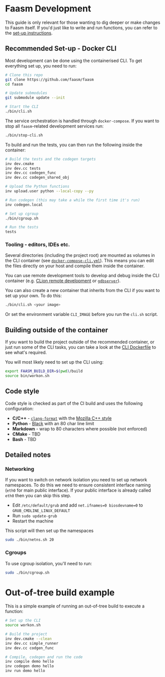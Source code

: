 # Faasm Development

This guide is only relevant for those wanting to dig deeper or make changes to
Faasm itself. If you'd just like to write and run functions, you can refer to
the [set-up instructions](setup.md). 

## Recommended Set-up - Docker CLI

Most development can be done using the containerised CLI. To get everything set
up, you need to run:

```bash
# Clone this repo
git clone https://github.com/faasm/faasm
cd faasm

# Update submodules
git submodule update --init

# Start the CLI
./bin/cli.sh
```

The service orchestration is handled through `docker-compose`. If you want to
stop all `faasm`-related development services run:
```bash
./bin/stop-cli.sh
```

To build and run the tests, you can then run the following inside the container:

```bash
# Build the tests and the codegen targets
inv dev.cmake
inv dev.cc tests
inv dev.cc codegen_func
inv dev.cc codegen_shared_obj

# Upload the Python functions
inv upload.user python --local-copy --py

# Run codegen (this may take a while the first time it's run)
inv codegen.local

# Set up cgroup
./bin/cgroup.sh

# Run the tests
tests
```

### Tooling - editors, IDEs etc.

Several directories (including the project root) are mounted as volumes in the
CLI container (see
[`docker-compose-cli.yml`](../docker/docker-compose-cli.yml)).  This means you
can edit the files directly on your host and compile them inside the container.

You can use remote development tools to develop and debug inside the CLI
container (e.g.  [CLion remote
development](https://www.jetbrains.com/help/clion/remote-development.html) or
[`gdbserver`](https://sourceware.org/gdb/onlinedocs/gdb/Server.html)).

You can also create a new container that inherits from the CLI if you want to
set up your own. To do this:

```bash
./bin/cli.sh <your image>
```

Or set the environment variable `CLI_IMAGE`  before you run the `cli.sh` script.

## Building outside of the container

If you want to build the project outside of the recommended container, or just
run some of the CLI tasks, you can take a look at the [CLI
Dockerfile](../docker/cli.dockerfile) to see what's required.

You will most likely need to set up the CLI using:

```bash
export FAASM_BUILD_DIR=$(pwd)/build
source bin/workon.sh
```

## Code style

Code style is checked as part of the CI build and uses the following
configuration:

- **C/C++** - [`clang-format`](https://clang.llvm.org/docs/ClangFormat.html)
  with the [Mozilla C++
  style](https://firefox-source-docs.mozilla.org/code-quality/coding-style/coding_style_cpp.html)
- **Python** - [Black](https://github.com/psf/black) with an 80 char line limit
- **Markdown** - wrap to 80 characters where possible (not enforced)
- **CMake** - TBD
- **Bash** - TBD

## Detailed notes

### Networking

If you want to switch on network isolation you need to set up network
namespaces. To do this we need to ensure consistent interface naming (`eth0` for
main public interface). If your public interface is already called `eth0` then
you can skip this step.

- Edit `/etc/default/grub` and add `net.ifnames=0 biosdevname=0` to
  `GRUB_CMDLINE_LINUX_DEFAULT`
- Run `sudo update-grub`
- Restart the machine

This script will then set up the namespaces

```bash
sudo ./bin/netns.sh 20
```

### Cgroups

To use cgroup isolation, you'll need to run:

```bash
sudo ./bin/cgroup.sh
```

# Out-of-tree build example

This is a simple example of running an out-of-tree build to execute a 
function:

```bash
# Set up the CLI
source workon.sh

# Build the project
inv dev.cmake --clean
inv dev.cc simple_runner
inv dev.cc codgen_func

# Compile, codegen and run the code
inv compile demo hello
inv codegen demo hello
inv run demo hello
```

